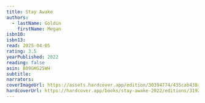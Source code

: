 ```yaml
---
title: Stay Awake
authors:
  - lastName: Goldin
    firstName: Megan
isbn10:
isbn13:
read: 2025-04-05
rating: 3.5
yearPublished: 2022
reading: false
asin: B09GHG25WH
subtitle:
narrators:
coverImageUrl: https://assets.hardcover.app/edition/30394774/435cab438a1a9b13ecd22907b7365419e8661583.jpeg
hardcoverUrl: https://hardcover.app/books/stay-awake-2022/editions/31925815
---
```

